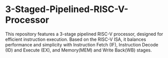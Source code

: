 # 3-Staged-Pipelined-RISC-V-Processor
This repository features a 3-stage pipelined RISC-V processor, designed for efficient instruction execution. Based on the RISC-V ISA, it balances performance and simplicity with Instruction Fetch (IF), Instruction Decode (ID) and Execute (EX), and Memory(MEM) and Write Back(WB) stages. 
